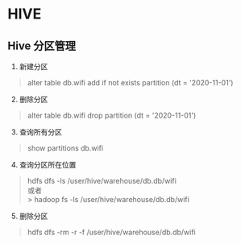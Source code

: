 # HIVE

## Hive 分区管理
1. 新建分区
> alter table db.wifi add if not exists partition (dt = '2020-11-01') 
2. 删除分区
> alter table db.wifi drop partition (dt = '2020-11-01') 
3. 查询所有分区
> show partitions db.wifi 
4. 查询分区所在位置
> hdfs dfs -ls /user/hive/warehouse/db.db/wifi 
<br/>或者
<br/>> hadoop fs -ls /user/hive/warehouse/db.db/wifi 
5. 删除分区
> hdfs dfs -rm -r -f /user/hive/warehouse/db.db/wifi 

